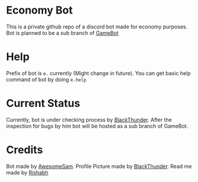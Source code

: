 # Economy Bot
This is a private github repo of a discord bot made for economy purposes.
Bot is planned to be a sub branch of [GameBot](https://discord.com/api/oauth2/authorize?client_id=717416553099952219&permissions=129088&scope=bot)

# Help
Prefix of bot is `e.` currently (Might change in future).
You can get basic help command of bot by doing `e.help`

# Current Status
Currently, bot is under checking process by [BlackThunder](https://discord.com/users/669816890163724288). After the inspection for bugs by him bot will be hosted as a sub branch of GameBot.

# Credits
Bot made by [AwesomeSam](https://discord.com/users/771601176155783198). Profile Picture made by [BlackThunder](https://discord.com/users/669816890163724288). Read me made by [Rishabh](https://discord.com/users/713056818972066140)
